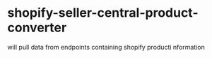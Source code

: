 # shopify-seller-central-product-converter
will pull data from endpoints containing shopify producti nformation
